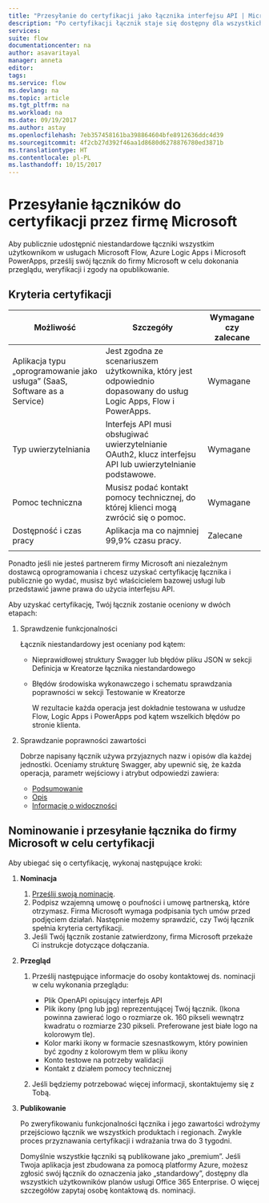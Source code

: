 ```yaml
---
title: "Przesyłanie do certyfikacji jako łącznika interfejsu API | Microsoft Docs"
description: "Po certyfikacji łącznik staje się dostępny dla wszystkich użytkowników usług Microsoft Flow, PowerApps i Logic Apps."
services: 
suite: flow
documentationcenter: na
author: asavaritayal
manager: anneta
editor: 
tags: 
ms.service: flow
ms.devlang: na
ms.topic: article
ms.tgt_pltfrm: na
ms.workload: na
ms.date: 09/19/2017
ms.author: astay
ms.openlocfilehash: 7eb357458161ba398864604bfe8912636ddc4d39
ms.sourcegitcommit: 4f2cb27d392f46aa1d8680d6278876780ed3871b
ms.translationtype: HT
ms.contentlocale: pl-PL
ms.lasthandoff: 10/15/2017
---
```

# <a name="submit-your-connectors-for-microsoft-certification"></a>Przesyłanie łączników do certyfikacji przez firmę Microsoft
Aby publicznie udostępnić niestandardowe łączniki wszystkim użytkownikom w usługach Microsoft Flow, Azure Logic Apps i Microsoft PowerApps, prześlij swój łącznik do firmy Microsoft w celu dokonania przeglądu, weryfikacji i zgody na opublikowanie. 

## <a name="certification-criteria"></a>Kryteria certyfikacji
| Możliwość | Szczegóły | Wymagane czy zalecane |
| --- | --- | --- |
| Aplikacja typu „oprogramowanie jako usługa” (SaaS, Software as a Service) |Jest zgodna ze scenariuszem użytkownika, który jest odpowiednio dopasowany do usług Logic Apps, Flow i PowerApps. |Wymagane |
| Typ uwierzytelniania |Interfejs API musi obsługiwać uwierzytelnianie OAuth2, klucz interfejsu API lub uwierzytelnianie podstawowe. |Wymagane |
| Pomoc techniczna |Musisz podać kontakt pomocy technicznej, do której klienci mogą zwrócić się o pomoc. |Wymagane |
| Dostępność i czas pracy |Aplikacja ma co najmniej 99,9% czasu pracy. |Zalecane |
|  | | |

Ponadto jeśli nie jesteś partnerem firmy Microsoft ani niezależnym dostawcą oprogramowania i chcesz uzyskać certyfikację łącznika i publicznie go wydać, musisz być właścicielem bazowej usługi lub przedstawić jawne prawa do użycia interfejsu API.

Aby uzyskać certyfikację, Twój łącznik zostanie oceniony w dwóch etapach: 

1. Sprawdzenie funkcjonalności
   
    Łącznik niestandardowy jest oceniany pod kątem:
   
   * Nieprawidłowej struktury Swagger lub błędów pliku JSON w sekcji Definicja w Kreatorze łącznika niestandardowego
   * Błędów środowiska wykonawczego i schematu sprawdzania poprawności w sekcji Testowanie w Kreatorze
     
     W rezultacie każda operacja jest dokładnie testowana w usłudze Flow, Logic Apps i PowerApps pod kątem wszelkich błędów po stronie klienta.
2. Sprawdzanie poprawności zawartości
   
    Dobrze napisany łącznik używa przyjaznych nazw i opisów dla każdej jednostki. Oceniamy strukturę Swagger, aby upewnić się, że każda operacja, parametr wejściowy i atrybut odpowiedzi zawiera:
   
   * [Podsumowanie](../logic-apps/custom-connector-openapi-extensions.md#summary)
   * [Opis](../logic-apps/custom-connector-openapi-extensions.md#description)
   * [Informację o widoczności](../logic-apps/custom-connector-openapi-extensions.md#visibility)

## <a name="nominate-and-submit-your-connector-to-microsoft-for-certification"></a>Nominowanie i przesyłanie łącznika do firmy Microsoft w celu certyfikacji
Aby ubiegać się o certyfikację, wykonaj następujące kroki:

1. **Nominacja**
   
   1. [Prześlij swoją nominację](https://go.microsoft.com/fwlink/?linkid=848754).
   2. Podpisz wzajemną umowę o poufności i umowę partnerską, które otrzymasz. 
      Firma Microsoft wymaga podpisania tych umów przed podjęciem działań. 
      Następnie możemy sprawdzić, czy Twój łącznik spełnia kryteria certyfikacji. 
   3. Jeśli Twój łącznik zostanie zatwierdzony, firma Microsoft przekaże Ci instrukcje dotyczące dołączania.
2. **Przegląd**
   
   1. Prześlij następujące informacje do osoby kontaktowej ds. nominacji w celu wykonania przeglądu:
      
      * Plik OpenAPI opisujący interfejs API
      * Plik ikony (png lub jpg) reprezentującej Twój łącznik. (Ikona powinna zawierać logo o rozmiarze ok. 160 pikseli wewnątrz kwadratu o rozmiarze 230 pikseli. Preferowane jest białe logo na kolorowym tle).
      * Kolor marki ikony w formacie szesnastkowym, który powinien być zgodny z kolorowym tłem w pliku ikony
      * Konto testowe na potrzeby walidacji
      * Kontakt z działem pomocy technicznej
   2. Jeśli będziemy potrzebować więcej informacji, skontaktujemy się z Tobą.
3. **Publikowanie**
   
    Po zweryfikowaniu funkcjonalności łącznika i jego zawartości wdrożymy przejściowo łącznik we wszystkich produktach i regionach. Zwykle proces przyznawania certyfikacji i wdrażania trwa do 3 tygodni.
   
    Domyślnie wszystkie łączniki są publikowane jako „premium”. 
    Jeśli Twoja aplikacja jest zbudowana za pomocą platformy Azure, możesz zgłosić swój łącznik do oznaczenia jako „standardowy”, dostępny dla wszystkich użytkowników planów usługi Office 365 Enterprise. 
    O więcej szczegółów zapytaj osobę kontaktową ds. nominacji.

